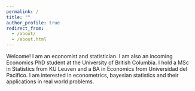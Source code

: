 ```yaml
---
permalink: /
title: ""
author_profile: true
redirect_from: 
  - /about/
  - /about.html
---
```


Welcome! I am an economist and statistician. I am also an incoming Economics PhD student at the University of British Columbia. I hold a MSc in Statistics from KU Leuven and a BA in Economics from Universidad del Pacifico. I am interested in econometrics, bayesian statistics and their applications in real world problems.


